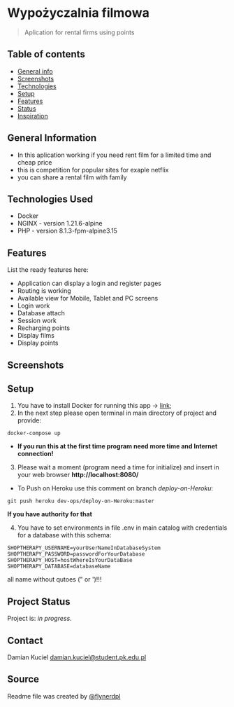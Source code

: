# Wypożyczalnia filmowa

> Aplication for rental firms using points 

## Table of contents
* [General info](#general-info)
* [Screenshots](#screenshots)
* [Technologies](#technologies)
* [Setup](#setup)
* [Features](#features)
* [Status](#status)
* [Inspiration](#inspiration)

## General Information
- In this aplication working if you need rent film for a limited time and cheap price
- this is competition for popular sites for exaple netflix
- you can share a rental film with family

<!--
- Provide general information about your project here.
- What problem does it (intend to) solve?
- What is the purpose of your project?
- Why did you undertake it?
 You don't have to answer all the questions - just the ones relevant to your project. -->

## Technologies Used
- Docker
- NGINX - version 1.21.6-alpine
- PHP - version 8.1.3-fpm-alpine3.15

## Features
List the ready features here:
- Application can display a login and register pages
- Routing is working
- Available view for Mobile, Tablet and PC screens
- Login work
- Database attach
- Session work
- Recharging points
- Display films
- Display points

## Screenshots

## Setup
1. You have to install Docker for running this app -> [link](https://www.docker.com/get-started);
2. In the next step please open terminal in main directory of project and provide:
```
docker-compose up
```
- **If you run this at the first time program need more time and Internet connection!**


3. Please wait a moment (program need a time for initialize) and insert in your web browser **http://localhost:8080/**

* To Push on Heroku use this comment on branch *deploy-on-Heroku*:
```
git push heroku dev-ops/deploy-on-Heroku:master
```
**If you have authority for that**


4. You have to set environments in file .env in main catalog with credentials for a database with this schema:
```
SHOPTHERAPY_USERNAME=yourUserNameInDatabaseSystem
SHOPTHERAPY_PASSWORD=passwordForYourDatabase
SHOPTHERAPY_HOST=hostWhereIsYourDataBase
SHOPTHERAPY_DATABASE=databaseName
```
all name without qutoes (" or ')!!!
<!-- What are the project requirements/dependencies? Where are they listed? A requirements.txt or a Pipfile.lock file perhaps? Where is it located?

Proceed to describe how to install / setup one's local environment / get started with the project.
-->

<!-- ## Usage
How does one go about using it?
Provide various use cases and code examples here.

`write-your-code-here` -->

## Project Status
Project is: _in progress_. <!-- If you are no longer working on it, provide reasons why. -->


<!-- ## Room for Improvement
Include areas you believe need improvement / could be improved. Also add TODOs for future development.

Room for improvement:
- Improvement to be done 1
- Improvement to be done 2

To do:
- Feature to be added 1
- Feature to be added 2 -->


<!-- ## Acknowledgements
Give credit here.
- This project was inspired by...
- This project was based on [this tutorial](https://www.example.com).
- Many thanks to... -->



## Contact
Damian Kuciel <damian.kuciel@student.pk.edu.pl>
## Source
Readme file was created by [@flynerdpl](https://www.flynerd.pl/)


<!-- Optional -->
<!-- ## License -->
<!-- This project is open source and available under the [... License](). -->

<!-- You don't have to include all sections - just the one's relevant to your project -->



